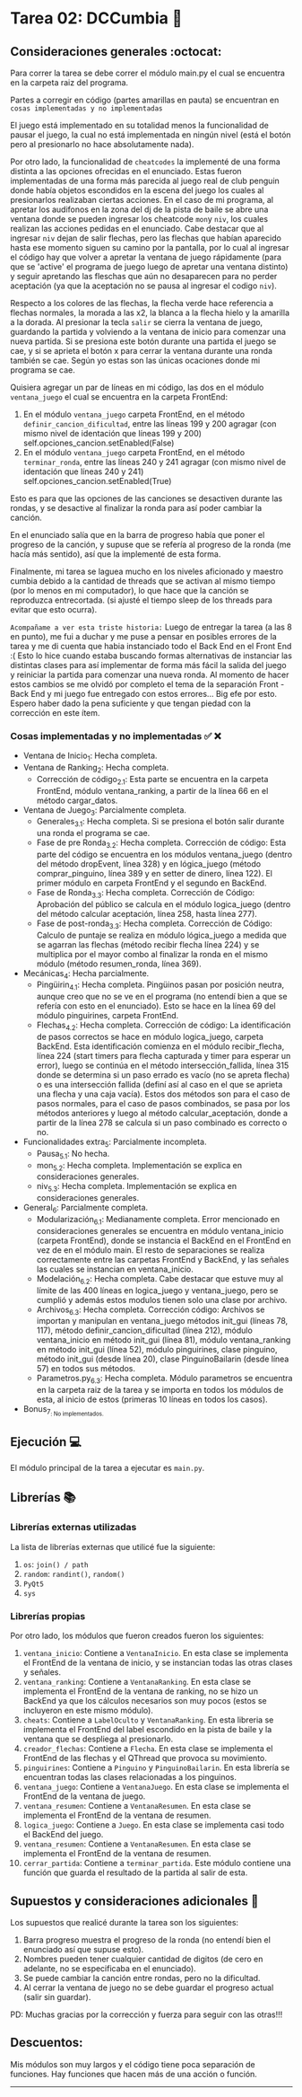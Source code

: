 # Tarea 02: DCCumbia :school_satchel:

## Consideraciones generales :octocat:

Para correr la tarea se debe correr el módulo main.py el cual se encuentra en la carpeta raiz del programa.

Partes a corregir en código (partes amarillas en pauta) se encuentran en ```cosas implementadas y no implementadas```

El juego está implementado en su totalidad menos la funcionalidad de pausar el juego, la cual no está implementada en ningún nivel (está el botón pero al presionarlo no hace absolutamente nada).

Por otro lado, la funcionalidad de ```cheatcodes``` la implementé de una forma distinta a las opciones ofrecidas en el enunciado. Estas fueron implementadas de una forma más parecida al juego real de club penguin donde había objetos escondidos en la escena del juego los cuales al presionarlos realizaban ciertas acciones. En el caso de mi programa, al apretar los audifonos en la zona del dj de la pista de baile se abre una ventana donde se pueden ingresar los cheatcode ```mon```y ```niv```, los cuales realizan las acciones pedidas en el enunciado. Cabe destacar que al ingresar ```niv``` dejan de salir flechas, pero las flechas que habían aparecido hasta ese momento siguen su camino por la pantalla, por lo cual al ingresar el código hay que volver a apretar la ventana de juego rápidamente (para que se 'active' el programa de juego luego de apretar una ventana distinto) y seguir apretando las fleschas que aún no desaparecen para no perder aceptación (ya que la aceptación no se pausa al ingresar el codigo ```niv```).

Respecto a los colores de las flechas, la flecha verde hace referencia a flechas normales, la morada a las x2, la blanca a la flecha hielo y la amarilla a la dorada.
Al presionar la tecla ```salir``` se cierra la ventana de juego, guardando la partida y volviendo a la ventana de inicio para comenzar una nueva partida. Si se presiona este botón durante una partida el juego se cae, y si se aprieta el botón x para cerrar la ventana durante una ronda también se cae. Según yo estas son las únicas ocaciones donde mi programa se cae.

Quisiera agregar un par de líneas en mi código, las dos en el módulo ```ventana_juego``` el cual se encuentra en la carpeta FrontEnd:
1) En el módulo ```ventana_juego``` carpeta FrontEnd, en el método ```definir_cancion_dificultad```, entre las líneas 199 y 200 agragar (con mismo nivel de identación que líneas 199 y 200) self.opciones_cancion.setEnabled(False)
2) En el módulo ```ventana_juego``` carpeta FrontEnd, en el método ```terminar_ronda```, entre las líneas 240 y 241 agragar (con mismo nivel de identación que líneas 240 y 241) self.opciones_cancion.setEnabled(True)

Esto es para que las opciones de las canciones se desactiven durante las rondas, y se desactive al finalizar la ronda para así poder cambiar la canción.

En el enunciado salía que en la barra de progreso había que poner el progreso de la canción, y supuse que se refería al progreso de la ronda (me hacía más sentido), así que la implementé de esta forma.

Finalmente, mi tarea se laguea mucho en los niveles aficionado y maestro cumbia debido a la cantidad de threads que se activan al mismo tiempo (por lo menos en mi computador), lo que hace que la canción se reproduzca entrecortada. (si ajusté el tiempo sleep de los threads para evitar que esto ocurra).

```Acompañame a ver esta triste historia:```
Luego de entregar la tarea (a las 8 en punto), me fui a duchar y me puse a pensar en posibles errores de la tarea y me di cuenta que habia instanciado todo el Back End en el Front End :( Esto lo hice cuando estaba buscando formas alternativas de instanciar las distintas clases para así implementar de forma más fácil la salida del juego y reiniciar la partida para comenzar una nueva ronda. Al momento de hacer estos cambios se me olvidó por completo el tema de la separación Front - Back End y mi juego fue entregado con estos errores... 
Big efe por esto.
Espero haber dado la pena suficiente y que tengan piedad con la corrección en este ítem.


### Cosas implementadas y no implementadas :white_check_mark: :x:

* Ventana de Inicio<sub>1</sub>: Hecha completa.
* Ventana de Ranking<sub>2</sub>: Hecha completa.
    * Corrección de código<sub>2.1</sub>: Esta parte se encuentra en la carpeta FrontEnd, módulo ventana_ranking, a partir de la línea 66 en el método cargar_datos.
* Ventana de Juego<sub>3</sub>: Parcialmente completa.
    * Generales<sub>3.1</sub>: Hecha completa. Si se presiona el botón salir durante una ronda el programa se cae.
    * Fase de pre Ronda<sub>3.2</sub>: Hecha completa. Corrección de código: Esta parte del código se encuentra en los módulos ventana_juego (dentro del método dropEvent, línea 328) y en lógica_juego (método comprar_pinguino, línea 389 y en setter de dinero, línea 122). El primer módulo en carpeta FrontEnd y el segundo en BackEnd.
    * Fase de Ronda<sub>3.3</sub>: Hecha completa. Corrección de Código: Aprobación del público se calcula en el módulo logica_juego (dentro del método calcular aceptación, línea 258, hasta línea 277).
    * Fase de post-ronda<sub>3.3</sub>: Hecha completa. Corrección de Código: Calculo de puntaje se realiza en módulo lógica_juego a medida que se agarran las flechas (método recibir flecha línea 224) y se multiplica por el mayor combo al finalizar la ronda en el mismo módulo (método resumen_ronda, línea 369).
* Mecánicas<sub>4</sub>: Hecha parcialmente.
    * Pingüirin<sub>4.1</sub>: Hecha completa. Pingüinos pasan por posición neutra, aunque creo que no se ve en el programa (no entendí bien a que se refería con esto en el enunciado). Esto se hace en la línea 69 del módulo pinguirines, carpeta FrontEnd.
    * Flechas<sub>4.2</sub>: Hecha completa. Corrección de código: La identificación de pasos correctos se hace en módulo logica_juego, carpeta BackEnd. Esta identificación comienza en el módulo recibir_flecha, línea 224 (start timers para flecha capturada y timer para esperar un error), luego se continúa en el método intersección_fallida, línea 315 donde se determina si un paso errado es vacío (no se apreta flecha) o es una intersección fallida (definí así al caso en el que se aprieta una flecha y una caja vacía). Estos dos métodos son para el caso de pasos normales, para el caso de pasos combinados, se pasa por los métodos anteriores y luego al método calcular_aceptación, donde a partir de la línea 278 se calcula si un paso combinado es correcto o no.
* Funcionalidades extra<sub>5</sub>: Parcialmente incompleta.
    * Pausa<sub>5.1</sub>: No hecha.
    * mon<sub>5.2</sub>: Hecha completa. Implementación se explica en consideraciones generales.
    * niv<sub>5.3</sub>: Hecha completa. Implementación se explica en consideraciones generales.
* General<sub>6</sub>: Parcialmente completa.
    * Modularización<sub>6.1</sub>: Medianamente completa. Error mencionado en consideraciones generales se encuentra en módulo ventana_inicio (carpeta FrontEnd), donde se instancia el BackEnd en el FrontEnd en vez de en el módulo main. El resto de separaciones se realiza correctamente entre las carpetas FrontEnd y BackEnd, y las señales las cuales se instancian en ventana_inicio.
    * Modelación<sub>6.2</sub>: Hecha completa. Cabe destacar que estuve muy al límite de las 400 líneas en logica_juego y ventana_juego, pero se cumplió y además estos modulos tienen solo una clase por archivo.
    * Archivos<sub>6.3</sub>: Hecha completa. Corrección código: Archivos se importan y manipulan en ventana_juego métodos init_gui (líneas 78, 117), método definir_cancion_dificultad (línea 212), módulo ventana_inicio en método init_gui (línea 81), módulo ventana_ranking en método init_gui (línea 52), módulo pinguirines, clase pinguino, método init_gui (desde línea 20), clase PinguinoBailarin (desde línea 57) en todos sus métodos.
    * Parametros.py<sub>6.3</sub>: Hecha completa. Módulo parametros se encuentra en la carpeta raiz de la tarea y se importa en todos los módulos de esta, al inicio de estos (primeras 10 líneas en todos los casos).
* Bonus<sub>7<sub>: No implementados.


## Ejecución :computer:
El módulo principal de la tarea a ejecutar es  ```main.py```.


## Librerías :books:
### Librerías externas utilizadas
La lista de librerías externas que utilicé fue la siguiente:

1. ```os```: ```join() / path```
2. ```random```: ```randint()```, ```random()```
3. ```PyQt5```
4. ```sys```

### Librerías propias
Por otro lado, los módulos que fueron creados fueron los siguientes:

1. ```ventana_inicio```: Contiene a ```VentanaInicio```. En esta clase se implementa el FrontEnd de la ventana de inicio, y se instancian todas las otras clases y señales.
2. ```ventana_ranking```: Contiene a ```VentanaRanking```. En esta clase se implementa el FrontEnd de la ventana de ranking, no se hizo un BackEnd ya que los cálculos necesarios son muy pocos (estos se incluyeron en este mismo módulo).
3. ```cheats```: Contiene a ```LabelOculto``` y ```VentanaRanking```. En esta libreria se implementa el FrontEnd del label escondido en la pista de baile y la ventana que se despliega al presionarlo.
4. ```creador_flechas```: Contiene a ```Flecha```. En esta clase se implementa el FrontEnd de las flechas y el QThread que provoca su movimiento.
5. ```pinguirines```: Contiene a ```Pinguino``` y ```PinguinoBailarin```. En esta librería se encuentran todas las clases relacionadas a los pinguinos.
6. ```ventana_juego```: Contiene a ```VentanaJuego```. En esta clase se implementa el FrontEnd de la ventana de juego.
7. ```ventana_resumen```: Contiene a ```VentanaResumen```. En esta clase se implementa el FrontEnd de la ventana de resumen.
8. ```logica_juego```: Contiene a ```Juego```. En esta clase se implementa casi todo el BackEnd del juego.
9. ```ventana_resumen```: Contiene a ```VentanaResumen```. En esta clase se implementa el FrontEnd de la ventana de resumen.
10. ```cerrar_partida```: Contiene a ```terminar_partida```. Este módulo contiene una función que guarda el resultado de la partida al salir de esta.

## Supuestos y consideraciones adicionales :thinking:
Los supuestos que realicé durante la tarea son los siguientes:

1. Barra progreso muestra el progreso de la ronda (no entendí bien el enunciado así que supuse esto).
2. Nombres pueden tener cualquier cantidad de digitos (de cero en adelante, no se especificaba en el enunciado).
3. Se puede cambiar la canción entre rondas, pero no la dificultad.
4. Al cerrar la ventana de juego no se debe guardar el progreso actual (salir sin guardar).

PD: Muchas gracias por la corrección y fuerza para seguir con las otras!!!


## Descuentos:

Mis módulos son muy largos y el código tiene poca separación de funciones.
Hay funciones que hacen más de una acción o función.

-------